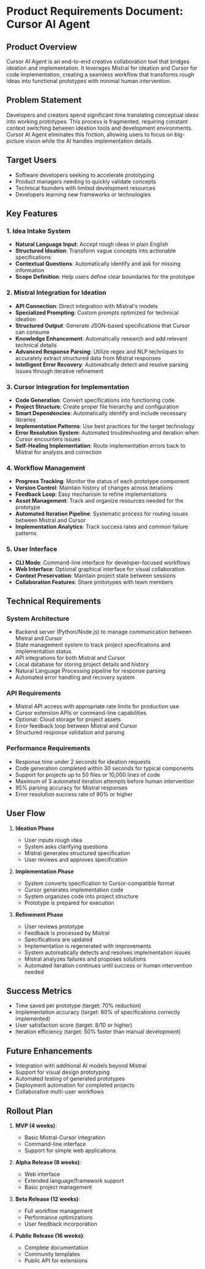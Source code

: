 # Product Requirements Document: Cursor AI Agent

## Product Overview
Cursor AI Agent is an end-to-end creative collaboration tool that bridges ideation and implementation. It leverages Mistral for ideation and Cursor for code implementation, creating a seamless workflow that transforms rough ideas into functional prototypes with minimal human intervention.

## Problem Statement
Developers and creators spend significant time translating conceptual ideas into working prototypes. This process is fragmented, requiring constant context switching between ideation tools and development environments. Cursor AI Agent eliminates this friction, allowing users to focus on big-picture vision while the AI handles implementation details.

## Target Users
- Software developers seeking to accelerate prototyping
- Product managers needing to quickly validate concepts
- Technical founders with limited development resources
- Developers learning new frameworks or technologies

## Key Features

### 1. Idea Intake System
- **Natural Language Input**: Accept rough ideas in plain English
- **Structured Ideation**: Transform vague concepts into actionable specifications
- **Contextual Questions**: Automatically identify and ask for missing information
- **Scope Definition**: Help users define clear boundaries for the prototype

### 2. Mistral Integration for Ideation
- **API Connection**: Direct integration with Mistral's models
- **Specialized Prompting**: Custom prompts optimized for technical ideation
- **Structured Output**: Generate JSON-based specifications that Cursor can consume
- **Knowledge Enhancement**: Automatically research and add relevant technical details
- **Advanced Response Parsing**: Utilize regex and NLP techniques to accurately extract structured data from Mistral responses
- **Intelligent Error Recovery**: Automatically detect and resolve parsing issues through iterative refinement

### 3. Cursor Integration for Implementation
- **Code Generation**: Convert specifications into functioning code
- **Project Structure**: Create proper file hierarchy and configuration
- **Smart Dependencies**: Automatically identify and include necessary libraries
- **Implementation Patterns**: Use best practices for the target technology
- **Error Resolution System**: Automated troubleshooting and iteration when Cursor encounters issues
- **Self-Healing Implementation**: Route implementation errors back to Mistral for analysis and correction

### 4. Workflow Management
- **Progress Tracking**: Monitor the status of each prototype component
- **Version Control**: Maintain history of changes across iterations
- **Feedback Loop**: Easy mechanism to refine implementations
- **Asset Management**: Track and organize resources needed for the prototype
- **Automated Iteration Pipeline**: Systematic process for routing issues between Mistral and Cursor
- **Implementation Analytics**: Track success rates and common failure patterns

### 5. User Interface
- **CLI Mode**: Command-line interface for developer-focused workflows
- **Web Interface**: Optional graphical interface for visual collaboration
- **Context Preservation**: Maintain project state between sessions
- **Collaboration Features**: Share prototypes with team members

## Technical Requirements

### System Architecture
- Backend server (Python/Node.js) to manage communication between Mistral and Cursor
- State management system to track project specifications and implementation status
- API integrations for both Mistral and Cursor
- Local database for storing project details and history
- Natural Language Processing pipeline for response parsing
- Automated error handling and recovery system

### API Requirements
- Mistral API access with appropriate rate limits for production use
- Cursor extension APIs or command-line capabilities
- Optional: Cloud storage for project assets
- Error feedback loop between Mistral and Cursor
- Structured response validation and parsing

### Performance Requirements
- Response time under 2 seconds for ideation requests
- Code generation completed within 30 seconds for typical components
- Support for projects up to 50 files or 10,000 lines of code
- Maximum of 3 automated iteration attempts before human intervention
- 95% parsing accuracy for Mistral responses
- Error resolution success rate of 80% or higher

## User Flow

1. **Ideation Phase**
   - User inputs rough idea
   - System asks clarifying questions
   - Mistral generates structured specification
   - User reviews and approves specification

2. **Implementation Phase**
   - System converts specification to Cursor-compatible format
   - Cursor generates implementation code
   - System organizes code into project structure
   - Prototype is prepared for execution

3. **Refinement Phase**
   - User reviews prototype
   - Feedback is processed by Mistral
   - Specifications are updated
   - Implementation is regenerated with improvements
   - System automatically detects and resolves implementation issues
   - Mistral analyzes failures and proposes solutions
   - Automated iteration continues until success or human intervention needed

## Success Metrics
- Time saved per prototype (target: 70% reduction)
- Implementation accuracy (target: 80% of specifications correctly implemented)
- User satisfaction score (target: 8/10 or higher)
- Iteration efficiency (target: 50% faster than manual development)

## Future Enhancements
- Integration with additional AI models beyond Mistral
- Support for visual design prototyping
- Automated testing of generated prototypes
- Deployment automation for completed projects
- Collaborative multi-user workflows

## Rollout Plan
1. **MVP (4 weeks)**:
   - Basic Mistral-Cursor integration
   - Command-line interface
   - Support for simple web applications

2. **Alpha Release (8 weeks)**:
   - Web interface
   - Extended language/framework support
   - Basic project management

3. **Beta Release (12 weeks)**:
   - Full workflow management
   - Performance optimizations
   - User feedback incorporation

4. **Public Release (16 weeks)**:
   - Complete documentation
   - Community templates
   - Public API for extensions 